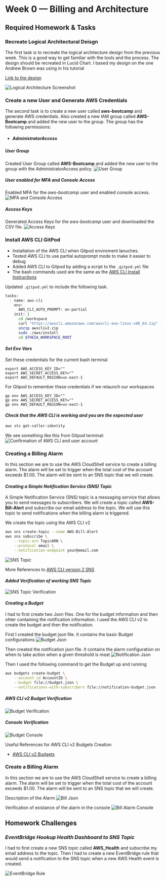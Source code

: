 # Week 0 — Billing and Architecture

## Required Homework & Tasks

### Recreate Logical Architectural Deisgn
The first task is to recreate the logical architecture design from the previous week. This is a good way to get familiar with the tools and the process. The design should be recreated in Lucid Chart. I based my design on the one Andrew Brown was using in his tutorial

[Link to the design](https://lucid.app/lucidchart/b23df7f5-fcac-4476-be9e-339885627b98/edit?viewport_loc=240,-238,2525,1631,0_0&invitationId=inv_474f3ff7-4010-4e24-8ae8-aa1c2bd49b66)

![Logical Architecture Screenshot](//journal/assets/napkin-design.png)

### Create a new User and Generate AWS Credentials
The second task is to create a new user called **aws-bootcamp** and generate AWS credentials. Also created a new IAM group called **AWS-Bootcamp** and added the new user to the group. The group has the following permissions:
- ##### AdministratorAccess

##### User Group
Created User Group called **AWS-Bootcamp** and added the new user to the group with the AdministratorAccess policy.
![User Group](//journal/assets/user-group.png)
##### User enabled for MFA and Console Access
Enabled MFA for the *aws-bootcamp* user and enabled console access.
![MFA and Console Access](//journal/assets/mfa-console-access.png)

##### Access Keys
Generated Access Keys for the *aws-bootcamp* user and downloaded the CSV file.
![Access Keys](//journal/assets/access-keys.png)


### Install AWS CLI GitPod

- Installation of the AWS CLI when Gitpod enviroment lanuches.
- Tested AWS CLI to use partial autoprompt mode to make it easier to debug
- Added AWS CLI to Gitpod by adding a script to the `.gitpod.yml` file
- The bash commands used are the same as the [AWS CLI Install Instructions](https://docs.aws.amazon.com/cli/latest/userguide/getting-started-install.html)

Updated  `.gitpod.yml` to include the following task.

```sh
tasks:
  - name: aws-cli
    env:
      AWS_CLI_AUTO_PROMPT: on-partial
    init: |
      cd /workspace
      curl "https://awscli.amazonaws.com/awscli-exe-linux-x86_64.zip" -o "awscliv2.zip"
      unzip awscliv2.zip
      sudo ./aws/install
      cd $THEIA_WORKSPACE_ROOT
```

#### *Set Env Vars*

Set these credentials for the current bash terminal
```
export AWS_ACCESS_KEY_ID=""
export AWS_SECRET_ACCESS_KEY=""
export AWS_DEFAULT_REGION=us-east-1
```

For Gitpod to remember these credentials if we relaunch our workspaces
```
gp env AWS_ACCESS_KEY_ID=""
gp env AWS_SECRET_ACCESS_KEY=""
gp env AWS_DEFAULT_REGION=us-east-1
```

#### *Check that the AWS CLI is working and you are the expected user*

```sh
aws sts get-caller-identity
```

We see something like this from Gitpod terminal:
![Confirmation of AWS CLI and user account](//journal/assets/aws-cli.png)

### Creating a Billing Alarm
In this section we are to use the AWS CloudShell service to create a billing alarm. The alarm will be set to trigger when the total cost of the account exceeds $1.00. The alarm will be sent to an SNS topic that we will create.
#### *Creating a Simple Notification Service (SNS) Topic*
A Simple Notification Service (SNS) topic is a messaging service that allows you to send messages to subscribers. We will create a topic called **AWS-Bill-Alert** and subscribe our email address to the topic. We will use this topic to send notifications when the billing alarm is triggered.

We create the topic using the AWS CLI v2
```sh
aws sns create-topic --name AWS-Bill-Alert
aws sns subscribe \
    --topic-arn TopicARN \
    --protocol email \
    --notification-endpoint your@email.com
```

![SNS Topic](//journal/assets/sns-topic.png)

More References to [AWS CLI version 2 SNS](https://awscli.amazonaws.com/v2/documentation/api/latest/reference/sns/index.html)
#### *Added Verification of working SNS Topic*
![SNS Topic Verification](//journal/assets/sns-topic-verification.png)

#### *Creating a Budget*
I had to first create two Json files. One for the budget information and then ohter containing the notification information. I used the AWS CLI v2 to create the budget and then the notification.

First I created the budget json file. It contains the basic Budget configurations
![Budget Json](//journal/assets/budget-json.png)

Then created the notification json file. It contains the alarm configuration on when to take action when a given threshold is meat
![Notification Json](//journal/assets/notification-json.png)

Then I used the following command to get the Budget up and running

```sh
aws budgets create-budget \
    --account-id AccountID \
    --budget file://budget.json \
    --notifications-with-subscribers file://notification-budget.json
```

##### AWS CLI v2 Budget Verification
![Budget Verification](//journal/assets/budget-verification.png)

##### Console Verification
![Budget Console](//journal/assets/budget-console.png)

Useful References for AWS CLI v2 Budgets Creation
- [AWS CLI v2 Budgets](https://awscli.amazonaws.com/v2/documentation/api/latest/reference/budgets/create-budget.html#examples)


### Create a Billing Alarm
In this section we are to use the AWS CloudShell service to create a billing alarm. The alarm will be set to trigger when the total cost of the account exceeds $1.00. The alarm will be sent to an SNS topic that we will create.

Description of the Alarm
![Bill Json](//journal/assets/bill-json.png)

Verification of existance of the alarm in the console
![Bill Alarm Console](//journal/assets/bill-alarm-console.png)



## Homework Challenges

### *EventBridge Hookup Health Dashboard to SNS Topic*
I had to first create a new SNS topic called **AWS_Health** and subscribe my email address to the topic. Then I had to create a new EventBridge rule that would send a notification to the SNS topic when a new AWS Health event is created.

![EventBridge Rule](//journal/assets/eventbridge-rule.png)
